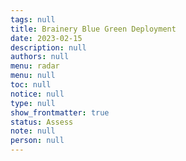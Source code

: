 ```yaml
---
tags: null
title: Brainery Blue Green Deployment
date: 2023-02-15
description: null
authors: null
menu: radar
menu: null
toc: null
notice: null
type: null
show_frontmatter: true
status: Assess
note: null
person: null
---
```


